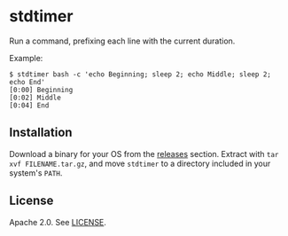 # stdtimer

Run a command, prefixing each line with the current duration.

Example:

```
$ stdtimer bash -c 'echo Beginning; sleep 2; echo Middle; sleep 2; echo End'
[0:00] Beginning
[0:02] Middle
[0:04] End
```


## Installation

Download a binary for your OS from the
[releases](https://github.com/nathforge/stdtimer/releases/latest) section.
Extract with `tar xvf FILENAME.tar.gz`, and move `stdtimer` to a directory
included in your system's `PATH`.


## License

Apache 2.0. See [LICENSE](LICENSE).
